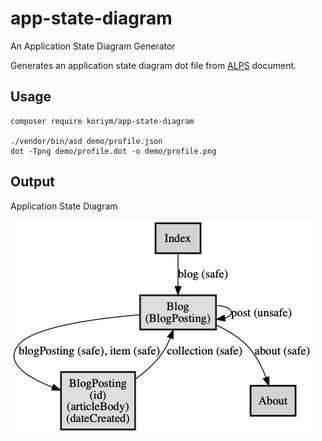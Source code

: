 # app-state-diagram

An Application State Diagram Generator

Generates an application state diagram dot file from [ALPS](http://alps.io/) document.

## Usage

```
composer require koriym/app-state-diagram

./vendor/bin/asd demo/profile.json 
dot -Tpng demo/profile.dot -o demo/profile.png 
```

## Output

Application State Diagram

<img src="demo/profile.png">
